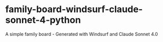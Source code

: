 # family-board-windsurf-claude-sonnet-4-python
A simple family board - Generated with Windsurf and Claude Sonnet 4.0
